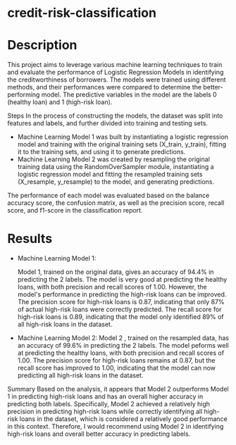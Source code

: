 # credit-risk-classification

# Description
This project aims to leverage various machine learning techniques to train and evaluate the performance of Logistic 
Regression Models in identifying the creditworthiness of borrowers. The models were trained using different methods, 
and their performances were compared to determine the better-performing model. The predictive variables in the model 
are the labels 0 (healthy loan) and 1 (high-risk loan).

Steps
In the process of constructing the models, the dataset was split into features and labels, and further divided into 
training and testing sets.
  - Machine Learning Model 1 was built by instantiating a logistic regression model and training with the original
    training sets (X_train, y_train), fitting it to the training sets, and using it to generate predictions.
  - Machine Learning Model 2 was created by resampling the original training data using the RandomOverSampler module,
    instantiating a logistic regression model and fitting the resampled training sets (X_resample, y_resample) to the
    model, and generating predictions.
    
The performance of each model was evaluated based on the balance accuracy score, the confusion matrix, as well as the 
precision score, recall score, and f1-score in the classification report.

# Results
- Machine Learning Model 1:

  Model 1, trained on the original data, gives an accuracy of 94.4% in predicting the 2 labels. The model is very good at
  predicting the healthy loans, with both precision and recall scores of 1.00. However, the model's performance in predicting
  the high-risk loans can be improved. The precision score for high-risk loans is 0.87, indicating that only 87% of actual
  high-risk loans were correctly predicted. The recall score for high-risk loans is 0.89, indicating that the model only
  identified 89% of all high-risk loans in the dataset.

- Machine Learning Model 2:
  Model 2 , trained on the resampled data, has an accuracy of 99.6% in predicting the 2 labels. The model peforms well
  at predicting the healthy loans, with both precision and recall scores of 1.00. The precision score for high-risk loans
  remains at 0.87, but the recall score has improved to 1.00, indicating that the model can now predicting all high-risk
  loans in the dataset.

Summary
Based on the analysis, it appears that Model 2 outperforms Model 1 in predicting high-risk loans and has an overall higher 
accuracy in predicting both labels. Specifically, Model 2 achieved a relatively high precision in predicting high-risk loans 
while correctly identifying all high-risk loans in the dataset, which is considered a relatively good performance in this context. 
Therefore, I would recommend using Model 2 in identifying high-risk loans and overall better accuracy in predicting labels.
